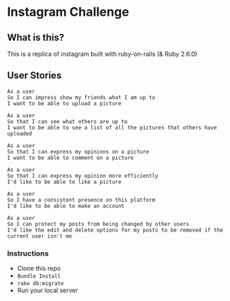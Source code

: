 # Instagram Challenge

## What is this?

This is a replica of instagram built with ruby-on-rails (& Ruby 2.6.0)

## User Stories

```
As a user
So I can impress show my friends what I am up to
I want to be able to upload a picture

As a user
So that I can see what others are up to
I want to be able to see a list of all the pictures that others have uploaded

As a user
So that I can express my opinions on a picture
I want to be able to comment on a picture

As a user
So that I can express my opinion more efficiently
I'd like to be able to like a picture

As a user
So I have a consistent presence on this platform
I'd like to be able to make an account

As a user
So I can protect my posts from being changed by other users
I'd like the edit and delete options for my posts to be removed if the current user isn't me

```

### Instructions

- Clone this repo
- `Bundle Install`
- `rake db:migrate`
- Run your local server
